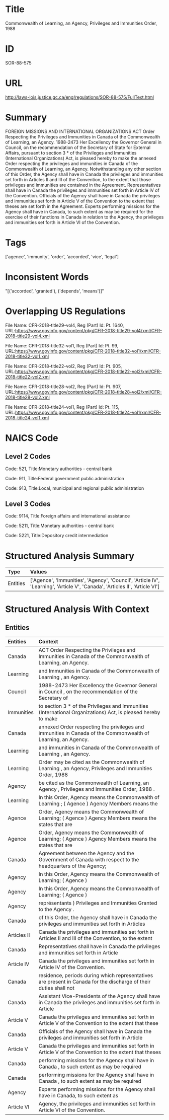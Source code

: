 # Title
Commonwealth of Learning, an Agency, Privileges and Immunities Order, 1988


# ID
SOR-88-575

# URL
http://laws-lois.justice.gc.ca/eng/regulations/SOR-88-575/FullText.html


# Summary
FOREIGN MISSIONS AND INTERNATIONAL ORGANIZATIONS ACT Order Respecting the Privileges and Immunities in Canada of the Commonwealth of Learning, an Agency.
1988-2473 Her Excellency the Governor General in Council, on the recommendation of the Secretary of State for External Affairs, pursuant to section 3 *  of the Privileges and Immunities (International Organizations) Act, is pleased hereby to make the annexed Order respecting the privileges and immunities in Canada of the Commonwealth of Learning, an Agency.
Notwithstanding any other section of this Order, the Agency shall have in Canada the privileges and immunities set forth in Articles II and III of the Convention, to the extent that those privileges and immunities are contained in the Agreement.
Representatives shall have in Canada the privileges and immunities set forth in Article IV of the Convention.
Officials of the Agency shall have in Canada the privileges and immunities set forth in Article V of the Convention to the extent that theses are set forth in the Agreement.
Experts performing missions for the Agency shall have in Canada, to such extent as may be required for the exercise of their functions in Canada in relation to the Agency, the privileges and immunities set forth in Article VI of the Convention.


# Tags
['agence', 'immunity', 'order', 'accorded', 'vice', 'legal']


# Inconsistent Words
"[('accorded', 'granted'), ('depends', 'means')]"


# Overlapping US Regulations
File Name: CFR-2018-title29-vol4, Reg (Part) Id: Pt. 1640, URL:https://www.govinfo.gov/content/pkg/CFR-2018-title29-vol4/xml/CFR-2018-title29-vol4.xml

File Name: CFR-2018-title32-vol1, Reg (Part) Id: Pt. 99, URL:https://www.govinfo.gov/content/pkg/CFR-2018-title32-vol1/xml/CFR-2018-title32-vol1.xml

File Name: CFR-2018-title22-vol2, Reg (Part) Id: Pt. 905, URL:https://www.govinfo.gov/content/pkg/CFR-2018-title22-vol2/xml/CFR-2018-title22-vol2.xml

File Name: CFR-2018-title28-vol2, Reg (Part) Id: Pt. 907, URL:https://www.govinfo.gov/content/pkg/CFR-2018-title28-vol2/xml/CFR-2018-title28-vol2.xml

File Name: CFR-2018-title24-vol1, Reg (Part) Id: Pt. 115, URL:https://www.govinfo.gov/content/pkg/CFR-2018-title24-vol1/xml/CFR-2018-title24-vol1.xml




# NAICS Code
## Level 2 Codes
Code: 521, Title:Monetary authorities - central bank

Code: 911, Title:Federal government public administration

Code: 913, Title:Local, municipal and regional public administration




## Level 3 Codes
Code: 9114, Title:Foreign affairs and international assistance

Code: 5211, Title:Monetary authorities - central bank

Code: 5221, Title:Depository credit intermediation







# Structured Analysis Summary
| Type     | Values                                                                                                                      |
|:---------|:----------------------------------------------------------------------------------------------------------------------------|
| Entities | ['Agence', 'Immunities', 'Agency', 'Council', 'Article IV', 'Learning', 'Article V', 'Canada', 'Articles II', 'Article VI'] |


# Structured Analysis With Context
 


## Entities
| Entities    | Context                                                                                                           |
|:------------|:------------------------------------------------------------------------------------------------------------------|
| Canada      | ACT Order Respecting the Privileges and Immunities in Canada  of the Commonwealth of Learning, an Agency.         |
| Learning    | and Immunities in Canada of the Commonwealth of Learning , an Agency.                                             |
| Council     | 1988-2473 Her Excellency the Governor General in  Council , on the recommendation of the Secretary of             |
| Immunities  | to section 3 * of the Privileges and Immunities (International Organizations) Act, is pleased hereby to make      |
| Canada      | annexed Order respecting the privileges and immunities in Canada  of the Commonwealth of Learning, an Agency.     |
| Learning    | and immunities in Canada of the Commonwealth of Learning , an Agency.                                             |
| Learning    | Order may be cited as the Commonwealth of Learning , an Agency, Privileges and Immunities Order, 1988             |
| Agency      | be cited as the Commonwealth of Learning, an Agency , Privileges and Immunities Order, 1988 .                     |
| Learning    | In this Order, Agency  means the Commonwealth of  Learning ; ( Agence ) Agency Members means the                  |
| Agence      | Order, Agency means the Commonwealth of Learning; ( Agence ) Agency Members means the states that are             |
| Agence      | Order, Agency means the Commonwealth of Learning; ( Agence ) Agency Members means the states that are             |
| Canada      | Agreement between the Agency and the Government of Canada with respect to the headquarters of the Agency;         |
| Agency      | In this Order,  Agency   means the Commonwealth of Learning; ( Agence )                                           |
| Agency      | In this Order,  Agency   means the Commonwealth of Learning; ( Agence )                                           |
| Agency      | représentants ) Privileges and Immunities Granted to the Agency .                                                 |
| Canada      | of this Order, the Agency shall have in Canada the privileges and immunities set forth in Articles                |
| Articles II | Canada the privileges and immunities set forth in Articles II and III of the Convention, to the extent            |
| Canada      | Representatives shall have in  Canada the privileges and immunities set forth in Article                          |
| Article IV  | Canada the privileges and immunities set forth in Article IV  of the Convention.                                  |
| Canada      | residence, periods during which representatives are present in Canada for the discharge of their duties shall not |
| Canada      | Assistant Vice-Presidents of the Agency shall have in Canada the privileges and immunities set forth in Article   |
| Article V   | Canada the privileges and immunities set forth in Article V of the Convention to the extent that these            |
| Canada      | Officials of the Agency shall have in  Canada the privileges and immunities set forth in Article                  |
| Article V   | Canada the privileges and immunities set forth in Article V of the Convention to the extent that theses           |
| Canada      | performing missions for the Agency shall have in Canada , to such extent as may be required                       |
| Canada      | performing missions for the Agency shall have in Canada , to such extent as may be required                       |
| Agency      | Experts performing missions for the  Agency shall have in Canada, to such extent as                               |
| Article VI  | Agency, the privileges and immunities set forth in Article VI  of the Convention.                                 |



